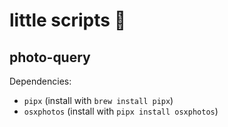 # little scripts 📜

## photo-query

Dependencies:

- `pipx` (install with `brew install pipx`)
- `osxphotos` (install with `pipx install osxphotos`)
